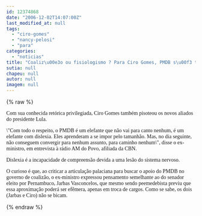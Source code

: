 ```yaml
---
id: 12374868
date: "2006-12-02T14:07:00Z"
last_modified_at: null
tags:
  - "ciro-gomes"
  - "nancy-pelosi"
  - "para"
categories:
  - "noticias"
title: "Coaliz\u00e3o ou fisiologismo ? Para Ciro Gomes, PMDB s\u00f3 tem interesse pelos cargos"
sutia: null
chapeu: null
autor: null
imagem: null
---
```

{% raw %}
<p><P><FONT face=Verdana>Com sua conhecida retórica privilegiada, Ciro Gomes também pisoteou os novos aliados do presidente Lula.</FONT></P></p>
<p><P><FONT face=Verdana>\"Com todo o respeito, o PMDB é um elefante que não vai para canto nenhum, é um elefante com dislexia. Eles aprenderam a se impor pelo tamanhão. Mas, no dia seguinte, não conseguem convergir para nenhum assunto, para caminho nenhum\", disse o ex-ministro, em entrevista à rádio AM do Povo, afiliada da CBN. </FONT></P></p>
<p><P><FONT face=Verdana>Dislexia é a incapacidade de compreensão devida a uma lesão do sistema nervoso. </FONT></P></p>
<p><P><FONT face=Verdana>O curioso é que, ao criticar a articulação palaciana para buscar o apoio do PMDB no governo de coalizão, o ex-ministro expressou pensamento semelhante ao do senador eleito por Pernambuco, Jarbas Vasconcelos, que mesmo sendo peemedebista previu que essa aproximação poderá ser efêmera, apenas em troca de cargos. Como se sabe, os dois (Jarbas e Ciro) não se bicam.</FONT></P> </p>
{% endraw %}